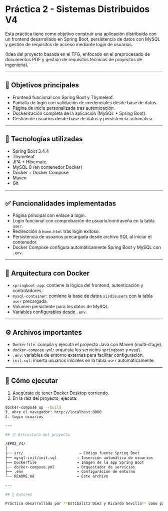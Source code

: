# Práctica 2 - Sistemas Distribuidos V4

Esta práctica tiene como objetivo construir una aplicación distribuida con un frontend desarrollado en Spring Boot, persistencia de datos con MySQL y gestión de requisitos de acceso mediante login de usuarios.

(Idea del proyecto basada en el TFG, enfocado en el preprocesado de documentos PDF y gestión de requisitos técnicos de proyectos de ingeniería).

---

## 🎯 Objetivos principales

- Frontend funcional con Spring Boot y Thymeleaf.
- Pantalla de login con validación de credenciales desde base de datos.
- Página de inicio personalizada tras autenticación.
- Dockerización completa de la aplicación (MySQL + Spring Boot).
- Gestión de usuarios desde base de datos y persistencia automática.

---

## 🧰 Tecnologías utilizadas

- Spring Boot 3.4.4
- Thymeleaf
- JPA + Hibernate
- MySQL 8 (en contenedor Docker)
- Docker + Docker Compose
- Maven
- Git

---

## ✅ Funcionalidades implementadas

- Página principal con enlace a login.
- Login funcional con comprobación de usuario/contraseña en la tabla `user`.
- Redirección a `home.html` tras login exitoso.
- Persistencia de usuarios precargada desde archivo SQL al iniciar el contenedor.
- Docker Compose configura automáticamente Spring Boot y MySQL con `.env`.

---

## 🐳 Arquitectura con Docker

- `springboot-app`: contiene la lógica del frontend, autenticación y controladores.
- `mysql-container`: contiene la base de datos `sisdisusers` con la tabla `user` precargada.
- Volumen persistente para los datos de MySQL.
- Variables configurables desde `.env`.

---

## ⚙️ Archivos importantes

- `Dockerfile`: compila y ejecuta el proyecto Java con Maven (multi-stage).
- `docker-compose.yml`: orquesta los servicios `springboot` y `mysql`.
- `.env`: variables de entorno externas para facilitar configuración.
- `init.sql`: inserta usuarios iniciales en la tabla `user` automáticamente.

---

## 🧪 Cómo ejecutar

1. Asegúrate de tener Docker Desktop corriendo.
2. En la raíz del proyecto, ejecuta:

```bash
docker-compose up --build
3. abre el navegador: http://localhost:8080
4. login usuarios 

---

## 📦 Estructura del proyecto

/EPO2_V4/
│
├── src/                         → Código fuente Spring Boot
├── mysql-init/init.sql         → Inserción automática de usuarios
├── Dockerfile                  → Imagen de la app Spring Boot
├── docker-compose.yml          → Orquestador de servicios
├── .env                        → Configuración de entorno
└── README.md                   → Este archivo

---

## 🧠 Autores

Práctica desarrollada por **Estíbalitz Díez y Ricardo Sevilla** como parte de la asignatura *Sistemas Distribuidos*. Este trabajo está basado en el TFG defendido en Enero de 2025 por Estíbalitz Díez.
